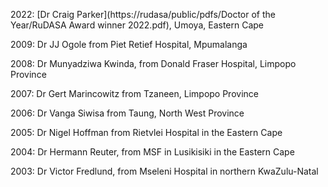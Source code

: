 2022: [Dr Craig Parker](https://rudasa/public/pdfs/Doctor of the Year/RuDASA Award winner 2022.pdf), Umoya, Eastern Cape 

2009: Dr JJ Ogole from Piet Retief Hospital, Mpumalanga

2008: Dr Munyadziwa Kwinda, from Donald Fraser Hospital, Limpopo Province

2007: Dr Gert Marincowitz from Tzaneen, Limpopo Province

2006: Dr Vanga Siwisa from Taung, North West Province

2005: Dr Nigel Hoffman from Rietvlei Hospital in the Eastern Cape

2004: Dr Hermann Reuter, from MSF in Lusikisiki in the Eastern Cape

2003: Dr Victor Fredlund, from Mseleni Hospital in northern KwaZulu-Natal

<!-- This is a comment and is not displayed on the website. Do not alter this text between arrows (->).
    To change the content in this file, simply retype/ copy+paste any text above, as you would in a normal text file/ word document. 

    Please refer to the "HOW TO USE" or "HOW TO USE SHORT" files for more information. -->
